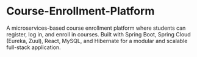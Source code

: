# Course-Enrollment-Platform
A microservices-based course enrollment platform where students can register, log in, and enroll in courses. Built with Spring Boot, Spring Cloud (Eureka, Zuul), React, MySQL, and Hibernate for a modular and scalable full-stack application.
